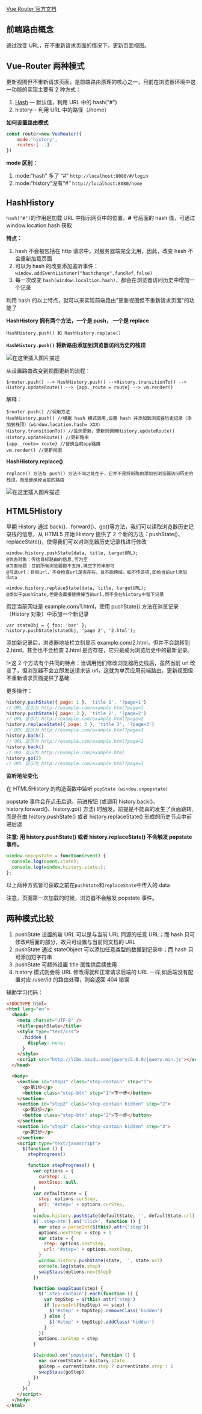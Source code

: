 [Vue Router 官方文档](https://router.vuejs.org/zh/introduction.html)

## 前端路由概念

通过改变 URL，在不重新请求页面的情况下，更新页面视图。

## Vue-Router 两种模式

更新视图但不重新请求页面，是前端路由原理的核心之一，目前在浏览器环境中这一功能的实现主要有 2 种方式：

1. [Hash](https://so.csdn.net/so/search?q=Hash&spm=1001.2101.3001.7020) — 默认值，利用 URL 中的 hash("#")
2. history-- 利用 URL 中的路径（/home）

**如何设置路由模式**

```js
const router=new VueRouter({
    mode:'history',
    routes:[...]
})
```

**mode 区别：**

1. mode:“hash” 多了 “#” `http://localhost:8080/#/login`
2. mode:“history”没有“#” `http://localhost:8080/home`

## HashHistory

`hash("#")`的作用是加载 URL 中指示网页中的位置。**#** 号后面的 hash 值，可通过 window.location.hash 获取

**特点：**

1. hash 不会被包括在 http 请求中，对服务器端完全无用，因此，改变 hash 不会重新加载页面
2. 可以为 hash 的改变添加监听事件：`window.addEventListener("hashchange",funcRef,false)`
3. 每一次改变 `hash(window.localtion.hash)`，都会在浏览器访问历史中增加一个记录

利用 hash 的以上特点，就可以来实现前端路由"更新视图但不重新请求页面"的功能了

**HashHistory 拥有两个方法，一个是 push， 一个是 replace**

```
HashHistory.push() 和 HashHistory.replace()
```

**`HashHistory.push()` 将新路由添加到浏览器访问历史的栈顶**

![在这里插入图片描述](./img/9.png)

从设置路由改变到视图更新的流程：

```
$router.push() --> HashHistory.push() -->History.transitionTo() --> History.updateRoute() --> {app._route = route} --> vm.render()
```

解释：

```
$router.push() //调用方法
HashHistory.push() //根据 hash 模式调用,设置 hash 并添加到浏览器历史记录（添加到栈顶）（window.location.hash= XXX）
History.transitionTo() //监测更新，更新则调用History.updateRoute()
History.updateRoute() //更新路由
{app._route= route} //替换当前app路由
vm.render() //更新视图
```

**HashHistory.replace()**

```
replace() 方法与 push() 方法不同之处在于，它并不是将新路由添加到浏览器访问历史的栈顶，而是替换掉当前的路由
```

![在这里插入图片描述](./img/10.png)

## HTML5History

早期 History 通过 back()、forward()、go()等方法，我们可以读取浏览器历史记录栈的信息，从 HTML5 开始 History 提供了 2 个新的方法：pushState()、replaceState()，使得我们可以对浏览器历史记录栈进行修改

```
window.history.pushState(data, title, targetURL);
@状态对象：传给目标路由的信息,可为空
@页面标题：目前所有浏览器都不支持,填空字符串即可
@可选url：目标url，不会检查url是否存在，且不能跨域。如不传该项,即给当前url添加data
```

```
window.history.replaceState(data, title, targetURL);
@类似于pushState,但是会直接替换掉当前url,而不会在history中留下记录
```

假定当前网址是 example.com/1.html，使用 pushState() 方法在浏览记录（History 对象）中添加一个新记录

```
var stateObj = { foo: 'bar' };
history.pushState(stateObj, 'page 2', '2.html');
```

添加新记录后，浏览器地址栏立刻显示 example.com/2.html，但并不会跳转到 2.html，甚至也不会检查 2.html 是否存在，它只是成为浏览历史中的最新记录。

!>这 2 个方法有个共同的特点：当调用他们修改浏览器历史栈后，虽然当前 url 改变了，但浏览器不会立即发送请求该 url，这就为单页应用前端路由，更新视图但不重新请求页面提供了基础

更多操作：

```js
history.pushState({ page: 1 }, 'title 1', '?page=1')
// URL 显示为 http://example.com/example.html?page=1
history.pushState({ page: 2 }, 'title 2', '?page=2')
// URL 显示为 http://example.com/example.html?page=2
history.replaceState({ page: 3 }, 'title 3', '?page=3')
// URL 显示为 http://example.com/example.html?page=3
history.back()
// URL 显示为 http://example.com/example.html?page=1
history.back()
// URL 显示为 http://example.com/example.html
history.go(2)
// URL 显示为 http://example.com/example.html?page=3
```

**监听地址变化**

在 HTML5History 的构造函数中监听 `popState（window.onpopstate）`

popstate 事件会在点击后退、前进按钮 (或调用 history.back()、history.forward()、history.go() 方法) 时触发。前提是不能真的发生了页面跳转,而是在由 history.pushState() 或者 history.replaceState() 形成的历史节点中前进后退

**注意: 用 history.pushState() 或者 history.replaceState() 不会触发 popstate 事件。**

```js
window.onpopstate = function(event) {
  console.log(event.state);
  console.log(window.history.state;);
};
```

以上两种方式皆可获取之前在`pushState`和`replaceState`中传入的 data

注意，页面第一次加载的时候，浏览器不会触发 popstate 事件。

## 两种模式比较

1. pushState 设置的新 URL 可以是与当前 URL 同源的任意 URL；而 hash 只可修改#后面的部分，故只可设置与当前同文档的 URL
2. pushState 通过 stateObject 可以添加任意类型的数据到记录中；而 hash 只可添加短字符串
3. pushState 可额外设置 title 属性供后续使用
4. history 模式则会将 URL 修改得就和正常请求后端的 URL 一样,如后端没有配置对应 /user/id 的路由处理，则会返回 404 错误

辅助学习代码：

```html
<!DOCTYPE html>
<html lang="en">
  <head>
    <meta charset="UTF-8" />
    <title>pushState</title>
    <style type="text/css">
      .hidden {
        display: none;
      }
    </style>
    <script src="http://libs.baidu.com/jquery/2.0.0/jquery.min.js"></script>
  </head>

  <body>
    <section id="step1" class="step-contain" step="1">
      <p>第1步</p>
      <button class="step-btn" step="1">下一步</button>
    </section>
    <section id="step2" class="step-contain hidden" step="2">
      <p>第2步</p>
      <button class="step-btn" step="2">下一步</button>
    </section>
    <section id="step3" class="step-contain hidden" step="3">
      <p>第3步</p>
    </section>
    <script type="text/javascript">
      $(function () {
        stepProgress()

        function stepProgress() {
          var options = {
            curStep: 1,
            nextStep: null,
          }
          var defaultState = {
            step: options.curStep,
            url: '#step=' + options.curStep,
          }
          window.history.pushState(defaultState, '', defaultState.url)
          $('.step-btn').on('click', function () {
            var step = parseInt($(this).attr('step'))
            options.nextStep = step + 1
            var state = {
              step: options.nextStep,
              url: '#step=' + options.nextStep,
            }
            window.history.pushState(state, '', state.url)
            console.log(state.step)
            swapStaus(options.nextStep)
          })

          function swapStaus(step) {
            $('.step-contain').each(function () {
              var tmpStep = $(this).attr('step')
              if (parseInt(tmpStep) == step) {
                $('#step' + tmpStep).removeClass('hidden')
              } else {
                $('#step' + tmpStep).addClass('hidden')
              }
            })
            options.curStep = step
          }

          $(window).on('popstate', function () {
            var currentState = history.state
            goStep = currentState.step ? currentState.step : 1
            swapStaus(goStep)
          })
        }
      })
    </script>
  </body>
</html>
```
